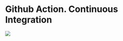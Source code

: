 # Github Action. Continuous Integration

![](https://github.com/mentorchita/103702/actions/workflows/CI/badge.svg)

